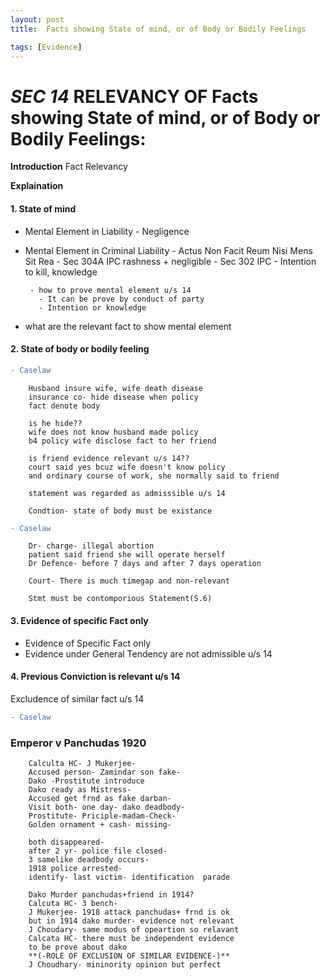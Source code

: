 ```yaml
---
layout: post
title:  Facts showing State of mind, or of Body or Bodily Feelings

tags: [Evidence]
---
```


# *SEC 14* RELEVANCY OF Facts showing State of mind, or of Body or Bodily Feelings:


**Introduction**
	Fact
	Relevancy

**Explaination**
	

#### 1. State of mind
	 
  - Mental Element in Liability
		  - Negligence

  - Mental Element in Criminal Liability
		  - Actus Non Facit Reum Nisi Mens Sit Rea
		  - Sec 304A IPC  rashness + negligible
		  - Sec 302 IPC - Intention to kill, knowledge


		 - how to prove mental element u/s 14 
		   - It can be prove by conduct of party
		   - Intention or knowledge


   - what are the relevant fact to show mental element
	       

	
	
 

#### 2. State  of body or bodily feeling



```diff
- Caselaw
```


	    Husband insure wife, wife death disease
	    insurance co- hide disease when policy
	    fact denote body

	    is he hide??
	    wife does not know husband made policy
	    b4 policy wife disclose fact to her friend
	    
	    is friend evidence relevant u/s 14??
	    court said yes bcuz wife doesn't know policy
	    and ordinary course of work, she normally said to friend
	    
	    statement was regarded as admisssible u/s 14
	    
	    Condtion- state of body must be existance


```diff
- Caselaw
```	
	
	    Dr- charge- illegal abortion
	    patient said friend she will operate herself
	    Dr Defence- before 7 days and after 7 days operation
	    
	    Court- There is much timegap and non-relevant
	    
	    Stmt must be contomporious Statement(S.6)
	    
#### 3. Evidence of specific Fact only
	
  - Evidence of Specific Fact only
  -  Evidence under General Tendency are not admissible u/s 14

#### 4. Previous Conviction is relevant u/s  14
  Excludence of similar fact u/s 14
	

```diff
- Caselaw 
```
###	Emperor v Panchudas 1920
 
	    Calculta HC- J Mukerjee-
	    Accused person- Zamindar son fake-  
	    Dako -Prostitute introduce 
	    Dako ready as Mistress-
	    Accused get frnd as fake darban-
	    Visit both- one day- dako deadbody-
	    Prostitute- Priciple-madam-Check-
	    Golden ornament + cash- missing-
	    
	    both disappeared-
	    after 2 yr- police file closed-
	    3 samelike deadbody occurs-
	    1918 police arrested-
	    identify- last victim- identification  parade
	    
	    Dako Murder panchudas+friend in 1914?
	    Calcuta HC- 3 bench-
	    J Mukerjee- 1918 attack panchudas+ frnd is ok
	    but in 1914 dako murder- evidence not relevant
	    J Choudary- same modus of opeartion so relavant
	    Calcata HC- there must be independent evidence
	    to be prove about dako
	    **(-ROLE OF EXCLUSION OF SIMILAR EVIDENCE-)**
	    J Choudhary- mininority opinion but perfect

